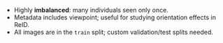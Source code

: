 - Highly **imbalanced**: many individuals seen only once.  
- Metadata includes viewpoint; useful for studying orientation effects in ReID.  
- All images are in the `train` split; custom validation/test splits needed.  
